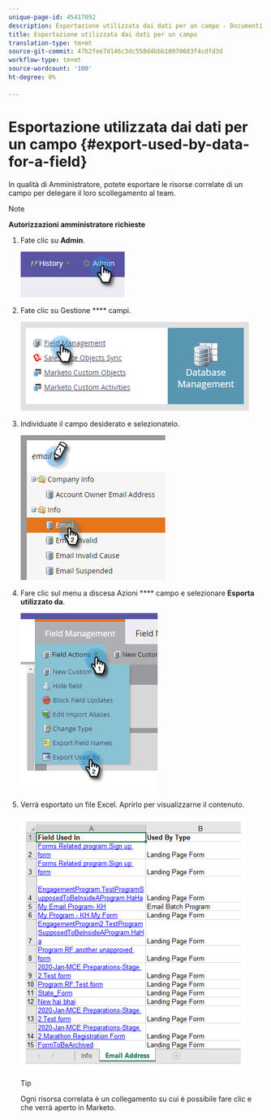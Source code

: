 ```yaml
---
unique-page-id: 45417092
description: Esportazione utilizzata dai dati per un campo - Documenti Marketo - Documentazione prodotto
title: Esportazione utilizzata dai dati per un campo
translation-type: tm+mt
source-git-commit: 47b2fee7d146c3dc558d4bbb10070683f4cdfd3d
workflow-type: tm+mt
source-wordcount: '100'
ht-degree: 0%

---
```



# Esportazione utilizzata dai dati per un campo {#export-used-by-data-for-a-field}

In qualità di Amministratore, potete esportare le risorse correlate di un campo per delegare il loro scollegamento al team.

>[!NOTE]
>
>**Autorizzazioni amministratore richieste**

1. Fate clic su **Admin**.

   ![](assets/one.png)

1. Fate clic su Gestione **** campi.

   ![](assets/two-3.png)

1. Individuate il campo desiderato e selezionatelo.

   ![](assets/three.png)

1. Fare clic sul menu a discesa Azioni **** campo e selezionare **Esporta utilizzato da**.

   ![](assets/four.png)

1. Verrà esportato un file Excel. Aprirlo per visualizzarne il contenuto.

   ![](assets/five-1.png)

   >[!TIP]
   >
   >Ogni risorsa correlata è un collegamento su cui è possibile fare clic e che verrà aperto in Marketo.

